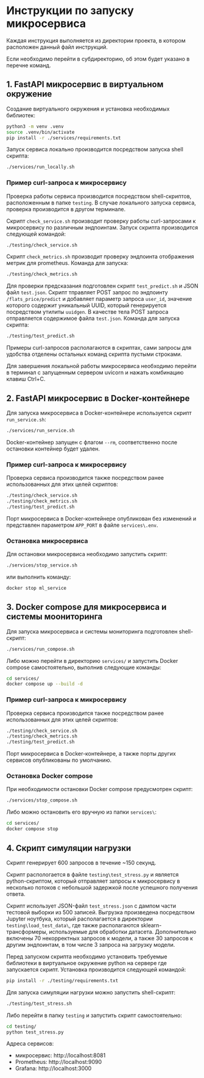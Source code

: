# Инструкции по запуску микросервиса

Каждая инструкция выполняется из директории проекта, в котором расположен данный файл инструкций.

Если необходимо перейти в субдиректорию, об этом будет указано в перечне команд.

## 1. FastAPI микросервис в виртуальном окружение

Создание виртуального окружения и установка необходимых библиотек:

```sh
python3 -m venv .venv
source .venv/bin/activate
pip install -r ./services/requirements.txt
```

Запуск сервиса локально производится посредством запуска shell скрипта:

```sh
./services/run_locally.sh
```

### Пример curl-запроса к микросервису

Проверка работы сервиса производится посредством shell-скриптов, расположенным в папке `testing`.
В случае локального запуска сервиса, проверка производится в другом терминале.

Скрипт `check_service.sh` производит проверку работы curl-запросами к микросервису по различным эндпоинтам. Запуск скрипта производится следующей командой:

```sh
./testing/check_service.sh
```

Скрипт `check_metrics.sh` производит проверку эндпоинта отображения метрик для prometheus. Команда для запуска:

```sh
./testing/check_metrics.sh
```

Для проверки предсказания подготовлен скрипт `test_predict.sh` и JSON файл `test.json`. Скрипт тправляет POST запрос по эндпоинту `/flats_price/predict` и добавляет параметр запроса `user_id`, значение которого содержит уникальный UUID, который генерируется посредством утилиты `uuidgen`. В качестве тела POST запроса отправляется содержимое файла `test.json`. Команда для запуска скрипта:

```sh
./testing/test_predict.sh
```

Примеры curl-запросов располагаются в скриптах, сами запросы для удобства отделены остальных команд скрипта пустыми строками.

Для завершения локальной работы микросервиса необходимо перейти в терминал с запущенным сервером uvicorn и нажать комбинацию клавиш Ctrl+C.


## 2. FastAPI микросервис в Docker-контейнере

Для запуска микросервиса в Docker-контейнере используется скрипт `run_service.sh`:

```sh
./services/run_service.sh
```

Docker-контейнер запущен с флагом `--rm`, соответственно после остановки контейнер будет удален.

### Пример curl-запроса к микросервису

Проверка сервиса производится также посредством ранее использованных для этих целей скриптов:

```sh
./testing/check_service.sh
./testing/check_metrics.sh
./testing/test_predict.sh
```

Порт микросервиса в Docker-контейнере опубликован без изменений и представлен параметром `APP_PORT` в файле `services\.env`.

### Остановка микросервиса

Для остановки микросервиса необходимо запустить скрипт:

```sh
./services/stop_service.sh
```

или выполнить команду:

```sh
docker stop ml_service
```

## 3. Docker compose для микросервиса и системы моониторинга

Для запуска микросервиса и системы мониторинга подготовлен shell-скрипт:

```sh
./services/run_compose.sh
```

Либо можно перейти в директорию `services/` и запустить Docker compose самостоятельно, выполнив следующие команды:

```sh
cd services/
docker compose up --build -d
```

### Пример curl-запроса к микросервису

Проверка сервиса производится также посредством ранее использованных для этих целей скриптов:

```sh
./testing/check_service.sh
./testing/check_metrics.sh
./testing/test_predict.sh
```

Порт микросервиса в Docker-контейнере, а также порты других сервисов опубликованы по умолчанию.

### Остановка Docker compose

При необходимости остановки Docker compose предусмотрен скрипт:

```sh
./services/stop_compose.sh
```

Либо можно остановить его вручную из папки `services\`:

```sh
cd services/
docker compose stop
```

## 4. Скрипт симуляции нагрузки

Скрипт генерирует 600 запросов в течение ~150 секунд. 

Скрипт распологается в файле `testing\test_stress.py` и является python-скриптом, который отправляет запросы к микросервису в несколько потоков с небольшой задержкой после успешного получения ответа. 

Скрипт использует JSON-файл `test_stress.json` с дампом части тестовой выборки из 500 записей. Выгрузка произведена посредством Jupyter ноутбука, который располагается в директории `testing\load_test_data\`, где также располагаются sklearn-трансформеры, используемые для обработки датасета. Дополнительно включены 70 некорректных запросов к модели, а также 30 запросов к другим эндпоинтам, в том числе 3 запроса на загрузку модели.

Перед запуском скрипта необходимо установить требуемые библиотеки в виртуальное окружение python на сервере где запускается скрипт. Установка производится следующей командой: 

```sh
pip install -r ./testing/requirements.txt
```

Для запуска симуляции нагрузки можно запустить shell-скрипт:

```sh
./testing/test_stress.sh
```

Либо перейти в папку `testing` и запустить скрипт самостоятельно:

```sh
cd testing/
python test_stress.py
```

Адреса сервисов:
- микросервис: http://localhost:8081
- Prometheus: http://localhost:9090
- Grafana: http://localhost:3000